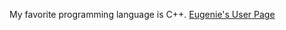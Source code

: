 My favorite programming language is C++.
[Eugenie's User Page](https://azathotha.github.io/CSE-110-lab/)